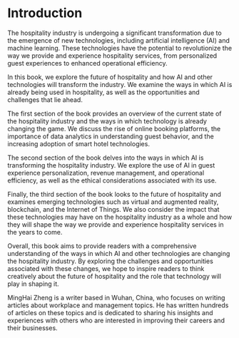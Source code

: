 # Introduction

The hospitality industry is undergoing a significant transformation due to the emergence of new technologies, including artificial intelligence (AI) and machine learning. These technologies have the potential to revolutionize the way we provide and experience hospitality services, from personalized guest experiences to enhanced operational efficiency.

In this book, we explore the future of hospitality and how AI and other technologies will transform the industry. We examine the ways in which AI is already being used in hospitality, as well as the opportunities and challenges that lie ahead.

The first section of the book provides an overview of the current state of the hospitality industry and the ways in which technology is already changing the game. We discuss the rise of online booking platforms, the importance of data analytics in understanding guest behavior, and the increasing adoption of smart hotel technologies.

The second section of the book delves into the ways in which AI is transforming the hospitality industry. We explore the use of AI in guest experience personalization, revenue management, and operational efficiency, as well as the ethical considerations associated with its use.

Finally, the third section of the book looks to the future of hospitality and examines emerging technologies such as virtual and augmented reality, blockchain, and the Internet of Things. We also consider the impact that these technologies may have on the hospitality industry as a whole and how they will shape the way we provide and experience hospitality services in the years to come.

Overall, this book aims to provide readers with a comprehensive understanding of the ways in which AI and other technologies are changing the hospitality industry. By exploring the challenges and opportunities associated with these changes, we hope to inspire readers to think creatively about the future of hospitality and the role that technology will play in shaping it.

MingHai Zheng is a writer based in Wuhan, China, who focuses on writing articles about workplace and management topics. He has written hundreds of articles on these topics and is dedicated to sharing his insights and experiences with others who are interested in improving their careers and their businesses.
